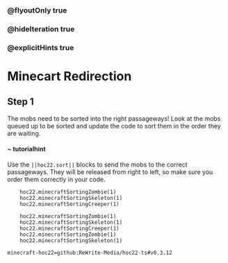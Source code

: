 ### @flyoutOnly true
### @hideIteration true
### @explicitHints true


# Minecart Redirection

## Step 1
The mobs need to be sorted into the right passageways! Look at the mobs queued up to be sorted and update the code to sort them in the order they are waiting.

#### ~ tutorialhint 
Use the ``||hoc22.sort||`` blocks to send the mobs to the correct passageways. They will be released from right to left, so make sure you order them correctly in your code.



```ghost
    hoc22.minecraftSortingZombie(1)
    hoc22.minecraftSortingSkeleton(1)
    hoc22.minecraftSortingCreeper(1)
```
```template
    hoc22.minecraftSortingZombie(1)
    hoc22.minecraftSortingSkeleton(1)
    hoc22.minecraftSortingCreeper(1)
    hoc22.minecraftSortingZombie(1)
    hoc22.minecraftSortingSkeleton(1)
```
```package
minecraft-hoc22=github:ReWrite-Media/hoc22-ts#v0.3.12
```